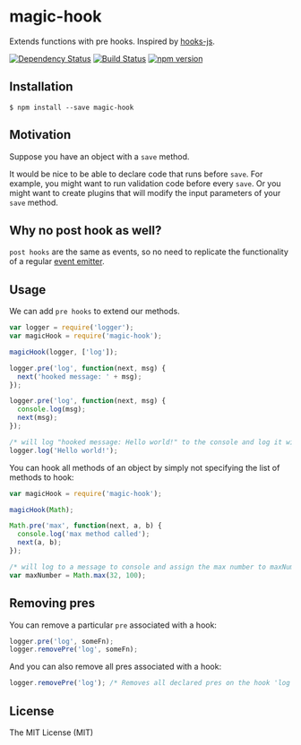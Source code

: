 # magic-hook

Extends functions with pre hooks. Inspired by [hooks-js](https://github.com/bnoguchi/hooks-js).

[![Dependency Status](https://david-dm.org/zkochan/magic-hook/status.svg?style=flat)](https://david-dm.org/zkochan/magic-hook)
[![Build Status](https://travis-ci.org/zkochan/magic-hook.svg?branch=master)](https://travis-ci.org/zkochan/magic-hook)
[![npm version](https://badge.fury.io/js/magic-hook.svg)](http://badge.fury.io/js/magic-hook)


## Installation

```
$ npm install --save magic-hook
```


## Motivation

Suppose you have an object with a `save` method.

It would be nice to be able to declare code that runs before `save`.
For example, you might want to run validation code before every `save`.
Or you might want to create plugins that will modify the input parameters of
your `save` method.


## Why no post hook as well?

`post hooks` are the same as events, so no need to replicate the functionality of
a regular [event emitter](https://nodejs.org/api/events.html).


## Usage

We can add `pre hooks` to extend our methods.

```js
var logger = require('logger');
var magicHook = require('magic-hook');

magicHook(logger, ['log']);

logger.pre('log', function(next, msg) {
  next('hooked message: ' + msg);
});

logger.pre('log', function(next, msg) {
  console.log(msg);
  next(msg);
});

/* will log "hooked message: Hello world!" to the console and log it with logger */
logger.log('Hello world!');
```

You can hook all methods of an object by simply not specifying the list of methods to hook:

```js
var magicHook = require('magic-hook');

magicHook(Math);

Math.pre('max', function(next, a, b) {
  console.log('max method called');
  next(a, b);
});

/* will log to a message to console and assign the max number to maxNumber */
var maxNumber = Math.max(32, 100);
```


## Removing pres

You can remove a particular `pre` associated with a hook:

```js
logger.pre('log', someFn);
logger.removePre('log', someFn);
```

And you can also remove all pres associated with a hook:

```js
logger.removePre('log'); /* Removes all declared pres on the hook 'log' */
```


## License

The MIT License (MIT)
